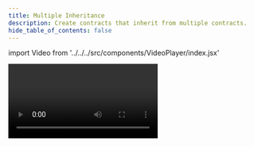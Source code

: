 ```yaml
---
title: Multiple Inheritance
description: Create contracts that inherit from multiple contracts.
hide_table_of_contents: false
---
```


import Video from '../../../src/components/VideoPlayer/index.jsx'

<Video videoId='805035992' title='Multiple Inheritance' />
